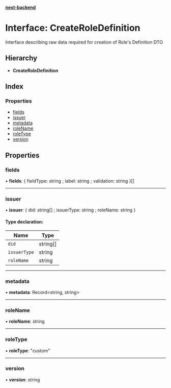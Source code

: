 **[nest-backend](../README.md)**

# Interface: CreateRoleDefinition

Interface describing raw data required for creation of Role's Definition DTO

## Hierarchy

* **CreateRoleDefinition**

## Index

### Properties

* [fields](createroledefinition.md#fields)
* [issuer](createroledefinition.md#issuer)
* [metadata](createroledefinition.md#metadata)
* [roleName](createroledefinition.md#rolename)
* [roleType](createroledefinition.md#roletype)
* [version](createroledefinition.md#version)

## Properties

### fields

•  **fields**: { fieldType: string ; label: string ; validation: string  }[]

___

### issuer

•  **issuer**: { did: string[] ; issuerType: string ; roleName: string  }

#### Type declaration:

Name | Type |
------ | ------ |
`did` | string[] |
`issuerType` | string |
`roleName` | string |

___

### metadata

•  **metadata**: Record<string, string\>

___

### roleName

•  **roleName**: string

___

### roleType

•  **roleType**: \"custom\"

___

### version

•  **version**: string

